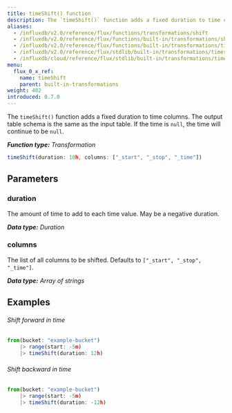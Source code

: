```yaml
---
title: timeShift() function
description: The `timeShift()` function adds a fixed duration to time columns.
aliases:
  - /influxdb/v2.0/reference/flux/functions/transformations/shift
  - /influxdb/v2.0/reference/flux/functions/built-in/transformations/shift
  - /influxdb/v2.0/reference/flux/functions/built-in/transformations/timeshift/
  - /influxdb/v2.0/reference/flux/stdlib/built-in/transformations/timeshift/
  - /influxdb/cloud/reference/flux/stdlib/built-in/transformations/timeshift/
menu:
  flux_0_x_ref:
    name: timeShift
    parent: built-in-transformations
weight: 402
introduced: 0.7.0
---
```


The `timeShift()` function adds a fixed duration to time columns.
The output table schema is the same as the input table.
If the time is `null`, the time will continue to be `null`.

_**Function type:** Transformation_

```js
timeShift(duration: 10h, columns: ["_start", "_stop", "_time"])
```

## Parameters

### duration
The amount of time to add to each time value.
May be a negative duration.

_**Data type:** Duration_

### columns
The list of all columns to be shifted.
Defaults to `["_start", "_stop", "_time"]`.

_**Data type:** Array of strings_

## Examples

###### Shift forward in time
```js
from(bucket: "example-bucket")
	|> range(start: -5m)
	|> timeShift(duration: 12h)
```

###### Shift backward in time
```js
from(bucket: "example-bucket")
	|> range(start: -5m)
	|> timeShift(duration: -12h)
```
